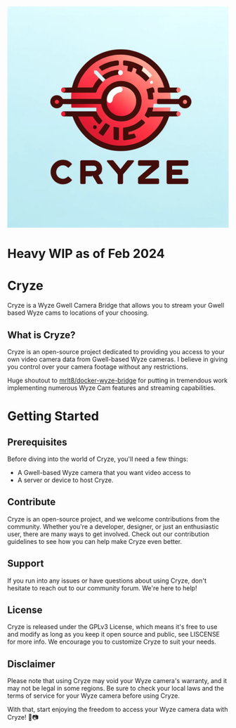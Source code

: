 ![Cryze Logo](docs/CryzeLogo.png)

# Heavy WIP as of Feb 2024

# Cryze
Cryze is a Wyze Gwell Camera Bridge that allows you to stream your Gwell based Wyze cams to locations of your choosing.

## What is Cryze?
Cryze is an open-source project dedicated to providing you access to your own video camera data from Gwell-based Wyze cameras. I believe in giving you control over your camera footage without any restrictions.

Huge shoutout to [mrlt8/docker-wyze-bridge](https://github.com/mrlt8/docker-wyze-bridge) for putting in tremendous work implementing numerous Wyze Cam features and streaming capabilities.

# Getting Started
## Prerequisites
Before diving into the world of Cryze, you'll need a few things:

- A Gwell-based Wyze camera that you want video access to
- A server or device to host Cryze.

## Contribute
Cryze is an open-source project, and we welcome contributions from the community. Whether you're a developer, designer, or just an enthusiastic user, there are many ways to get involved. Check out our contribution guidelines to see how you can help make Cryze even better.

## Support
If you run into any issues or have questions about using Cryze, don't hesitate to reach out to our community forum. We're here to help!

## License
Cryze is released under the GPLv3 License, which means it's free to use and modify as long as you keep it open source and public, see LISCENSE for more info. We encourage you to customize Cryze to suit your needs.

## Disclaimer
Please note that using Cryze may void your Wyze camera's warranty, and it may not be legal in some regions. Be sure to check your local laws and the terms of service for your Wyze camera before using Cryze.

With that, start enjoying the freedom to access your Wyze camera data with Cryze! 🎉📷
